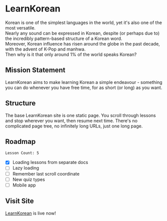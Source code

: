 # LearnKorean
Korean is one of the simplest languages in the world, yet it's also one of the most versatile.  
Nearly any sound can be expressed in Korean, despite (or perhaps due to) the incredibly pattern-based structure of a Korean word.  
Moreover, Korean influence has risen around the globe in the past decade, with the advent of K-Pop and manhwa.  
Then why is it that only around 1% of the world speaks Korean?  
## Mission Statement
LearnKorean aims to make learning Korean a simple endeavour - something you can do whenever you have free time, for as short (or long) as you want.  
## Structure
The base LearnKorean site is one static page. You scroll through lessons and stop wherever you want, then resume next time. There's no complicated page tree, no infinitely long URLs, just one long page.
## Roadmap
```Lesson Count: 5```  
- [x] Loading lessons from separate docs  
- [ ] Lazy loading
- [ ] Remember last scroll coordinate
- [ ] New quiz types
- [ ] Mobile app
## Visit Site
[LearnKorean](https://www.rockwill.dev/LearnKorean) is live now!
